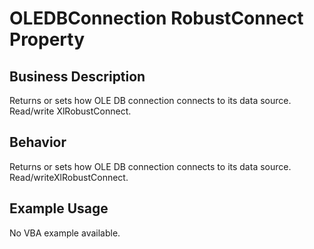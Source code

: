 # OLEDBConnection RobustConnect Property

## Business Description
Returns or sets how OLE DB connection connects to its data source. Read/write XlRobustConnect.

## Behavior
Returns or sets how OLE DB connection connects to its data source. Read/writeXlRobustConnect.

## Example Usage
No VBA example available.